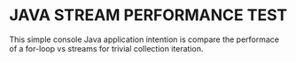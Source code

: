 # JAVA STREAM PERFORMANCE TEST
This simple console Java application intention is compare the performace of a for-loop vs streams for trivial collection iteration. 